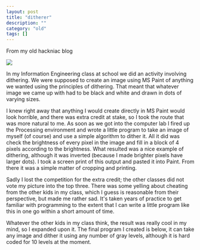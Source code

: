 ```yaml
---
layout: post
title: "ditherer"
description: ""
category: "old"
tags: []
---
```



From my old hackniac blog


![](http://hackniac.com/images/posts/relic/ditherer.png)

In my Information Engineering class at school we did an activity involving dithering. We were supposed to create an image using MS Paint of anything we wanted using the principles of dithering. That meant that whatever image we came up with had to be black and white and drawn in dots of varying sizes.

I knew right away that anything I would create directly in MS Paint would look horrible, and there was extra credit at stake, so I took the route that was more natural to me. As soon as we got into the computer lab I fired up the Processing environment and wrote a little program to take an image of myself (of course) and use a simple algorithm to dither it. All it did was check the brightness of every pixel in the image and fill in a block of 4 pixels according to the brightness. What resulted was a nice example of dithering, although it was inverted (because I made brighter pixels have larger dots). I took a screen print of this output and pasted it into Paint. From there it was a simple matter of cropping and printing.

Sadly I lost the competition for the extra credit; the other classes did not vote my picture into the top three. There was some yelling about cheating from the other kids in my class, which I guess is reasonable from their perspective, but made me rather sad. It's taken years of practice to get familiar with programming to the extent that I can write a little program like this in one go within a short amount of time.

Whatever the other kids in my class think, the result was really cool in my mind, so I expanded upon it. The final program I created is below, it can take any image and dither it using any number of gray levels, although it is hard coded for 10 levels at the moment.
